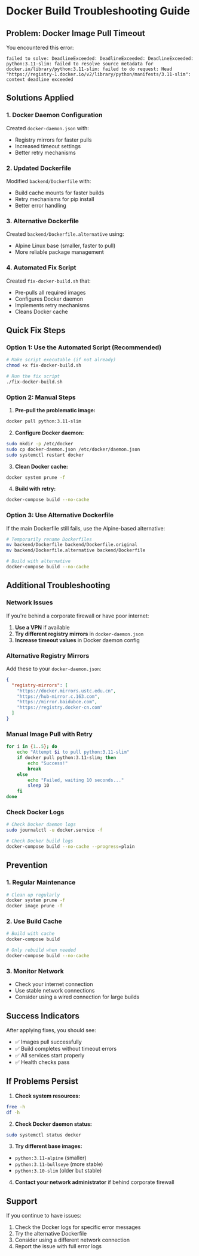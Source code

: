 # Docker Build Troubleshooting Guide

## Problem: Docker Image Pull Timeout

You encountered this error:
```
failed to solve: DeadlineExceeded: DeadlineExceeded: DeadlineExceeded: python:3.11-slim: failed to resolve source metadata for docker.io/library/python:3.11-slim: failed to do request: Head "https://registry-1.docker.io/v2/library/python/manifests/3.11-slim": context deadline exceeded
```

## Solutions Applied

### 1. Docker Daemon Configuration
Created `docker-daemon.json` with:
- Registry mirrors for faster pulls
- Increased timeout settings
- Better retry mechanisms

### 2. Updated Dockerfile
Modified `backend/Dockerfile` with:
- Build cache mounts for faster builds
- Retry mechanisms for pip install
- Better error handling

### 3. Alternative Dockerfile
Created `backend/Dockerfile.alternative` using:
- Alpine Linux base (smaller, faster to pull)
- More reliable package management

### 4. Automated Fix Script
Created `fix-docker-build.sh` that:
- Pre-pulls all required images
- Configures Docker daemon
- Implements retry mechanisms
- Cleans Docker cache

## Quick Fix Steps

### Option 1: Use the Automated Script (Recommended)
```bash
# Make script executable (if not already)
chmod +x fix-docker-build.sh

# Run the fix script
./fix-docker-build.sh
```

### Option 2: Manual Steps

1. **Pre-pull the problematic image:**
```bash
docker pull python:3.11-slim
```

2. **Configure Docker daemon:**
```bash
sudo mkdir -p /etc/docker
sudo cp docker-daemon.json /etc/docker/daemon.json
sudo systemctl restart docker
```

3. **Clean Docker cache:**
```bash
docker system prune -f
```

4. **Build with retry:**
```bash
docker-compose build --no-cache
```

### Option 3: Use Alternative Dockerfile
If the main Dockerfile still fails, use the Alpine-based alternative:

```bash
# Temporarily rename Dockerfiles
mv backend/Dockerfile backend/Dockerfile.original
mv backend/Dockerfile.alternative backend/Dockerfile

# Build with alternative
docker-compose build --no-cache
```

## Additional Troubleshooting

### Network Issues
If you're behind a corporate firewall or have poor internet:

1. **Use a VPN** if available
2. **Try different registry mirrors** in `docker-daemon.json`
3. **Increase timeout values** in Docker daemon config

### Alternative Registry Mirrors
Add these to your `docker-daemon.json`:
```json
{
  "registry-mirrors": [
    "https://docker.mirrors.ustc.edu.cn",
    "https://hub-mirror.c.163.com",
    "https://mirror.baidubce.com",
    "https://registry.docker-cn.com"
  ]
}
```

### Manual Image Pull with Retry
```bash
for i in {1..5}; do
    echo "Attempt $i to pull python:3.11-slim"
    if docker pull python:3.11-slim; then
        echo "Success!"
        break
    else
        echo "Failed, waiting 10 seconds..."
        sleep 10
    fi
done
```

### Check Docker Logs
```bash
# Check Docker daemon logs
sudo journalctl -u docker.service -f

# Check Docker build logs
docker-compose build --no-cache --progress=plain
```

## Prevention

### 1. Regular Maintenance
```bash
# Clean up regularly
docker system prune -f
docker image prune -f
```

### 2. Use Build Cache
```bash
# Build with cache
docker-compose build

# Only rebuild when needed
docker-compose build --no-cache
```

### 3. Monitor Network
- Check your internet connection
- Use stable network connections
- Consider using a wired connection for large builds

## Success Indicators

After applying fixes, you should see:
- ✅ Images pull successfully
- ✅ Build completes without timeout errors
- ✅ All services start properly
- ✅ Health checks pass

## If Problems Persist

1. **Check system resources:**
```bash
free -h
df -h
```

2. **Check Docker daemon status:**
```bash
sudo systemctl status docker
```

3. **Try different base images:**
- `python:3.11-alpine` (smaller)
- `python:3.11-bullseye` (more stable)
- `python:3.10-slim` (older but stable)

4. **Contact your network administrator** if behind corporate firewall

## Support

If you continue to have issues:
1. Check the Docker logs for specific error messages
2. Try the alternative Dockerfile
3. Consider using a different network connection
4. Report the issue with full error logs